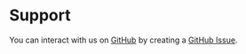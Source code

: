 <!--

        Copyright (c) 2023 Dell, Inc or its subsidiaries.

        This Source Code Form is subject to the terms of the Mozilla Public
        License, v. 2.0. If a copy of the MPL was not distributed with this
        file, You can obtain one at https://mozilla.org/MPL/2.0/.

-->
# Support

You can interact with us on [GitHub](https://github.com/dell/terraform-aws-onefs) by creating a
[GitHub Issue](https://github.com/dell/terraform-aws-onefs/issues).
